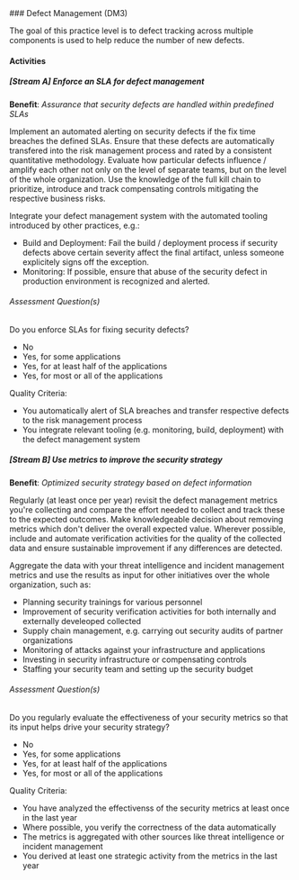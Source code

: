 <div class="new-page"/>
### Defect Management (DM3)

The goal of this practice level is to defect tracking across multiple components is used to help reduce the number of new defects.

#### Activities

##### [Stream A] Enforce an SLA for defect management
<b>Benefit</b>: <i>Assurance that security defects are handled within predefined SLAs</i>

Implement an automated alerting on security defects if the fix time breaches the defined SLAs. Ensure that these defects are automatically transfered into the risk management process and rated by a consistent quantitative methodology. Evaluate how particular defects influence / amplify each other not only on the level of separate teams, but on the level of the whole organization. Use the knowledge of the full kill chain to prioritize, introduce and track compensating controls mitigating the respective business risks.

Integrate your defect management system with the automated tooling introduced by other practices, e.g.:

* Build and Deployment: Fail the build / deployment process if security defects above certain severity affect the final artifact, unless someone explicitely signs off the exception.
* Monitoring: If possible, ensure that abuse of the security defect in production environment is recognized and alerted.


###### Assessment Question(s)
Do you enforce SLAs for fixing security defects?

- No
- Yes, for some applications
- Yes, for at least half of the applications
- Yes, for most or all of the applications


Quality Criteria:

- You automatically alert of SLA breaches and transfer respective defects to the risk management process
- You integrate relevant tooling (e.g. monitoring, build, deployment) with the defect management system


##### [Stream B] Use metrics to improve the security strategy
<b>Benefit</b>: <i>Optimized security strategy based on defect information</i>

Regularly (at least once per year) revisit the defect management metrics you're collecting and compare the effort needed to collect and track these to the expected outcomes. Make knowledgeable decision about removing metrics which don't deliver the overall expected value. Wherever possible, include and automate verification activities for the quality of the collected data and ensure sustainable improvement if any differences are detected.

Aggregate the data with your threat intelligence and incident management metrics and use the results as input for other initiatives over the whole organization, such as:

* Planning security trainings for various personnel
* Improvement of security verification activities for both internally and externally develeoped collected
* Supply chain management, e.g. carrying out security audits of partner organizations
* Monitoring of attacks against your infrastructure and applications
* Investing in security infrastructure or compensating controls
* Staffing your security team and setting up the security budget


###### Assessment Question(s)
Do you regularly evaluate the effectiveness of your security metrics so that its input helps drive your security strategy?

- No
- Yes, for some applications
- Yes, for at least half of the applications
- Yes, for most or all of the applications


Quality Criteria:

- You have analyzed the effectivenss of the security metrics at least once in the last year
- Where possible, you verify the correctness of the data automatically
- The metrics is aggregated with other sources like threat intelligence or incident management
- You derived at least one strategic activity from the metrics in the last year

